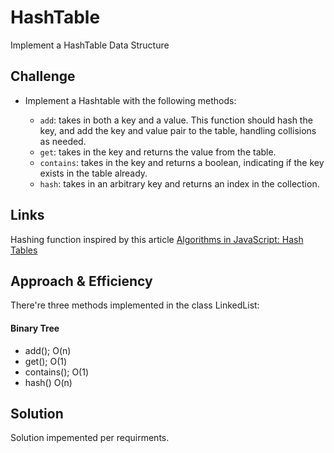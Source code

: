 # HashTable
Implement a HashTable Data Structure

## Challenge
* Implement a Hashtable with the following methods:

    * `add`: takes in both a key and a value. This function should hash the key, and add the key and value pair to the table, handling collisions as needed.
    * `get`: takes in the key and returns the value from the table.
    * `contains`: takes in the key and returns a boolean, indicating if the key exists in the table already.
    * `hash`: takes in an arbitrary key and returns an index in the collection.

## Links
Hashing function inspired by this article [Algorithms in JavaScript: Hash Tables](https://medium.com/javascript-in-plain-english/algorithm-in-javascript-hash-table-7b0464d2b81b) 

## Approach & Efficiency
There're three methods implemented in the class LinkedList:
#### Binary Tree
* add(); 
O(n)
* get();
O(1)
* contains();
O(1)
* hash()
O(n)


## Solution
Solution impemented per requirments. 


